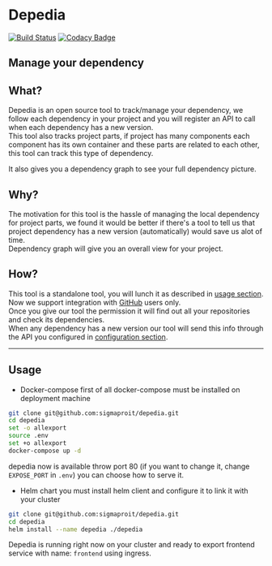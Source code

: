 # Depedia
[![Build Status](https://travis-ci.org/sigmaproit/depedia.svg?branch=master)](https://travis-ci.org/sigmaproit/depedia)
[![Codacy Badge](https://api.codacy.com/project/badge/Grade/270a3222bdb549d494d7797afe1cc8f4)](https://www.codacy.com/gh/sigmaproit/depedia?utm_source=github.com&amp;utm_medium=referral&amp;utm_content=sigmaproit/depedia&amp;utm_campaign=Badge_Grade)   


**Manage your dependency**
---

## What?
Depedia is an open source tool to track/manage your dependency, we follow each dependency in your project and you will register an API to call when each dependency has a new version.  
This tool also tracks project parts, if project has many components each component has its own container and these parts are related to each other, this tool can track this type of dependency.

It also gives you a dependency graph to see your full dependency picture.   


## Why?
The motivation for this tool is the hassle of managing the local dependency for project parts, we found it would be better if there's a tool to tell us that project dependency has a new version (automatically) would save us alot of time.  
Dependency graph will give you an overall view for your project.  


## How?
This tool is a standalone tool, you will lunch it as described in [usage section](#usage). Now we support integration with [GitHub](https://github.com/) users only.    
Once you give our tool the permission it will find out all your repositories and check its dependencies.  
When any dependency has a new version our tool will send this info through the API you configured in [configuration section]().  

---

## Usage

- Docker-compose
first of all docker-compose must be installed on deployment machine 
```bash
git clone git@github.com:sigmaproit/depedia.git
cd depedia
set -o allexport
source .env
set +o allexport
docker-compose up -d

```
depedia now is available throw port 80 (if you want to change it, change `EXPOSE_PORT` in `.env`) you can choose how to serve it.  

- Helm chart
you must install helm client and configure it to link it with your cluster
```bash
git clone git@github.com:sigmaproit/depedia.git
cd depedia
helm install --name depedia ./depedia

```
Depedia is running right now on your cluster and ready to export frontend service with name: `frontend` using ingress.  
